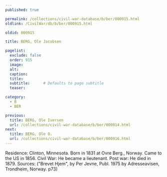 ```yaml
---
published: true

permalink: /collections/civil-war-database/b/ber/000915.html
oldlink: /CivilWar/db/b/ber/000915.html

oldid: 000915

title: BERG, Ole Jacobsen

pagelist:
  exclude: false
  order: 915
  image: 
  alt:
  caption:
  title:
  subtitle:      # Defaults to page subtitle
  teaser:

category: 
  - B 
  - BER

previous:
  title: BERG, Ole Iversen
  url: /collections/civil-war-database/b/ber/000914.html  
next:
  title: BERG, Ole O.
  url: /collections/civil-war-database/b/ber/000916.html   
---
```

Residence: Clinton, Minnesota. Born in 1831 at Ovre Berg., Norway. Came to the US in 1856. Civil War: He became a lieutenant. Post war: He died in 1879. Sources: (&quot;Brevet Hjem&quot;, by Per Jevne, Publ. 1975 by Adresseavisen, Trondheim, Norway. p73)